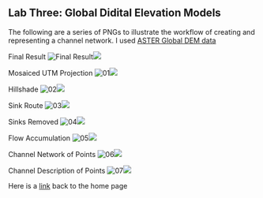 ## Lab Three: Global Didital Elevation Models

The following are a series of PNGs to illustrate the workflow of creating and representing a channel network. I used [ASTER Global DEM data](https://search.earthdata.nasa.gov/projects/new?p=C1575726572-LPDAAC_ECS!C1575726572-LPDAAC_ECS&pg[1][v]=t&m=-3.6013183593749996!36.8272705078125!8!1!0!0%2C2&q=ASTGTM%20V003&sb=37.04867545811095%2C-3.3708454262377217%2C37.75108854319018%2C-2.8136057588355214)

Final Result
![Final Result](channel_final.png)![](channel_final_legend.png)

Mosaiced UTM Projection
![01](01UTM_proj.png)![](01UTM_proj_legend.png)

Hillshade
![02](02hillshade.png)![](02hillshade_legend.png)

Sink Route
![03](03sinkroute.png)![](03sinkroute_legend.png)

Sinks Removed
![04](04mosaic_no_sinks.png)![](04mosaic_no_sinks_legend.png)

Flow Accumulation
![05](05flow_accumulation.png)![](05flow_accumulation_legend.png)

Channel Network of Points
![06](06channel_network.png)![](06channel_network_legend.png)

Channel Description of Points
![07](07channel_description.png)![](07channel_description_legend.png)


Here is a [link](index.md) back to the home page

